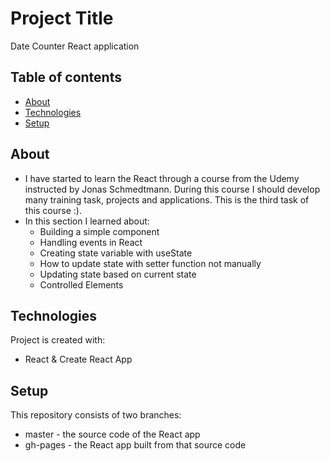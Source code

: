 # Project Title 
Date Counter React application

## Table of contents
* [About](#about)
* [Technologies](#technologies)
* [Setup](#setup)

## About
- I have started to learn the React through a course from the Udemy instructed by Jonas Schmedtmann. During this course I should develop many training task, projects and applications. This is the third task of this course :).
- In this section I learned about:
  * Building a simple component
  * Handling events in React
  * Creating state variable with useState
  * How to update state with setter function not manually
  * Updating state based on current state
  * Controlled Elements
 
## Technologies
Project is created with:
* React & Create React App

## Setup
This repository consists of two branches:
* master - the source code of the React app
* gh-pages - the React app built from that source code
